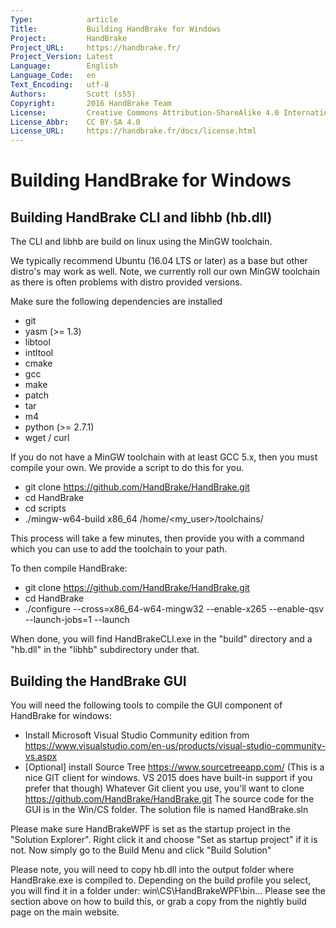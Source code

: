 ```yaml
---
Type:            article
Title:           Building HandBrake for Windows
Project:         HandBrake
Project_URL:     https://handbrake.fr/
Project_Version: Latest
Language:        English
Language_Code:   en
Text_Encoding:   utf-8
Authors:         Scott (s55)
Copyright:       2016 HandBrake Team
License:         Creative Commons Attribution-ShareAlike 4.0 International
License_Abbr:    CC BY-SA 4.0
License_URL:     https://handbrake.fr/docs/license.html
---
```


Building HandBrake for Windows
==========================================


## Building HandBrake CLI and libhb (hb.dll)

The CLI and libhb are build on linux using the MinGW toolchain.

We typically recommend Ubuntu (16.04 LTS or later) as a base but other distro's may work as well.
Note, we currently roll our own MinGW toolchain as there is often problems with distro provided versions.

Make sure the following dependencies are installed

  - git
  - yasm  (>= 1.3)
  - libtool
  - intltool
  - cmake
  - gcc
  - make
  - patch
  - tar
  - m4
  - python (>= 2.7.1)
  - wget / curl
  
If you do not have a MinGW toolchain with at least GCC 5.x, then you must compile your own. We provide a script to do this for you.

  - git clone https://github.com/HandBrake/HandBrake.git
  - cd HandBrake
  - cd scripts
  - ./mingw-w64-build x86_64 /home/&lt;my_user&gt;/toolchains/
  
This process will take a few minutes, then provide you with a command which you can use to add the toolchain to your path.
 
To then compile HandBrake:

  - git clone https://github.com/HandBrake/HandBrake.git
  - cd HandBrake
  - ./configure --cross=x86_64-w64-mingw32 --enable-x265 --enable-qsv --launch-jobs=1 --launch
  
When done, you will find HandBrakeCLI.exe in the "build" directory and a "hb.dll" in the "libhb" subdirectory under that.


## Building the HandBrake GUI

You will need the following tools to compile the GUI component of HandBrake for windows:

  - Install Microsoft Visual Studio Community edition from ​https://www.visualstudio.com/en-us/products/visual-studio-community-vs.aspx 
  - [Optional] install Source Tree ​https://www.sourcetreeapp.com/ (This is a nice GIT client for windows. VS 2015 does have built-in support if you prefer that though) 
    Whatever Git client you use, you'll want to clone ​https://github.com/HandBrake/HandBrake.git The source code for the GUI is in the Win/CS folder. The solution file is named HandBrake.sln

Please make sure HandBrakeWPF is set as the startup project in the "Solution Explorer". Right click it and choose "Set as startup project" if it is not. Now simply go to the Build Menu and click "Build Solution"

Please note, you will need to copy hb.dll into the output folder where HandBrake.exe is compiled to. Depending on the build profile you select, you will find it in a folder under: win\CS\HandBrakeWPF\bin\...
Please see the section above on how to build this, or grab a copy from the nightly build page on the main website.
